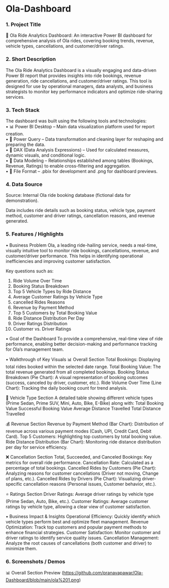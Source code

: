 # Ola-Dashboard
### 1.	Project Title 
🚖 Ola Ride Analytics Dashboard:
An interactive Power BI dashboard for comprehensive analysis of Ola rides, covering booking trends, revenue, vehicle types, cancellations, and customer/driver ratings.

### 2.	Short Description
The Ola Ride Analytics Dashboard is a visually engaging and data-driven Power BI report that provides insights into ride bookings, revenue generation, ride cancellations, and customer/driver ratings. This tool is designed for use by operational managers, data analysts, and business strategists to monitor key performance indicators and optimize ride-sharing services.

### 3.	Tech Stack
The dashboard was built using the following tools and technologies:<br>
•	📊 Power BI Desktop – Main data visualization platform used for report creation.<br>
•	📂 Power Query – Data transformation and cleaning layer for reshaping and preparing the data.<br>
•	🧠 DAX (Data Analysis Expressions) – Used for calculated measures, dynamic visuals, and conditional logic.<br>
•	📝 Data Modeling – Relationships established among tables (Bookings, Revenue, Ratings) to enable cross-filtering and aggregation.<br>
•	📁 File Format – .pbix for development and .png for dashboard previews.

### 4.	Data Source
Source: Internal Ola ride booking database (fictional data for demonstration).<br>

Data includes ride details such as booking status, vehicle type, payment method, customer and driver ratings, cancellation reasons, and revenue generated.


### 5.	Features / Highlights

•	Business Problem
Ola, a leading ride-hailing service, needs a real-time, visually intuitive tool to monitor ride bookings, cancellations, revenue, and customer/driver performance. This helps in identifying operational inefficiencies and improving customer satisfaction.

Key questions such as:
1. Ride Volume Over Time
2. Booking Status Breakdown
3. Top 5 Vehicle Types by Ride Distance
4. Average Customer Ratings by Vehicle Type
5. cancelled Rides Reasons
6. Revenue by Payment Method
7. Top 5 Customers by Total Booking Value
8. Ride Distance Distribution Per Day
9. Driver Ratings Distribution
10. Customer vs. Driver Ratings

•	Goal of the Dashboard
To provide a comprehensive, real-time view of ride performance, enabling better decision-making and performance tracking for Ola’s management team.

•	Walkthrough of Key Visuals
📊 Overall Section
Total Bookings: Displaying total rides booked within the selected date range.
Total Booking Value: The total revenue generated from all completed bookings.
Booking Status Breakdown (Pie Chart): A visual representation of booking outcomes (success, canceled by driver, customer, etc.).
Ride Volume Over Time (Line Chart): Tracking the daily booking count for trend analysis.

🚗 Vehicle Type Section
A detailed table showing different vehicle types (Prime Sedan, Prime SUV, Mini, Auto, Bike, E-Bike) along with:
Total Booking Value
Successful Booking Value
Average Distance Travelled
Total Distance Travelled

💰 Revenue Section
Revenue by Payment Method (Bar Chart): Distribution of revenue across various payment modes (Cash, UPI, Credit Card, Debit Card).
Top 5 Customers: Highlighting top customers by total booking value.
Ride Distance Distribution (Bar Chart): Monitoring ride distance distribution per day for service efficiency.

❌ Cancellation Section
Total, Succeeded, and Canceled Bookings: Key metrics for overall ride performance.
Cancellation Rate: Calculated as a percentage of total bookings.
Cancelled Rides by Customers (Pie Chart): Analyzing reasons for customer cancellations (Driver not moving, Change of plans, etc.).
Cancelled Rides by Drivers (Pie Chart): Visualizing driver-specific cancellation reasons (Personal issues, Customer behavior, etc.).

⭐ Ratings Section
Driver Ratings: Average driver ratings by vehicle type (Prime Sedan, Auto, Bike, etc.).
Customer Ratings: Average customer ratings by vehicle type, allowing a clear view of customer satisfaction.

•	Business Impact & Insights
Operational Efficiency: Quickly identify which vehicle types perform best and optimize fleet management.
Revenue Optimization: Track top customers and popular payment methods to enhance financial strategies.
Customer Satisfaction: Monitor customer and driver ratings to identify service quality issues.
Cancellation Management: Analyze the root causes of cancellations (both customer and driver) to minimize them.

### 6.	Screenshots / Demos
📊 Overall Section Preview
(https://github.com/pranavapawar/Ola-Dashboard/blob/main/ola%201.png)
